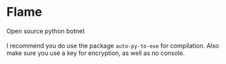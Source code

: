 # Flame
Open source python botnet
<br>
<br>
I recommend you do use the package `auto-py-to-exe` for compilation. Also make sure you use a key for encryption, as well as no console.
